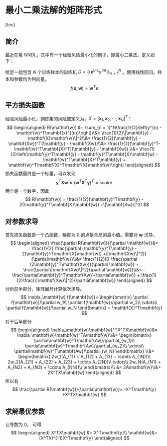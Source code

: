 # 最小二乘法解的矩阵形式

[toc]

## 简介

最近在看 NNDL，其中有一个经验风险最小化的例子，即最小二乘法，定义如下：

给定一组包含 $N$ 个训练样本的训练机 $D=\{(\mathbf{x}^{(n), }y^{(n)})\}_{n = 1}^N$ 。使用线性回归。样本和参数均为列向量。
$$
f(\mathbf{x};\mathbf{w}) = \mathbf{w}^T\mathbf{x}
$$

## 平方损失函数

经验风险最小化，训练集的风险被定义为，$X=[\mathbf{x}_1, \mathbf{x}_2,\cdots,\mathbf{x}_N]^T$：
$$
\begin{aligned}
R(\mathbf{w}) &= \sum_{n = 1}^N\frac{1}{2}\left(y^{n} - \mathbf{w}^T\mathbf{x}^{(n)}\right)\\&= 
\frac{1}{2}\|\mathbf{y} - \mathbf{X}\mathbf{w}\|^2\\&= 
\frac{1}{2}(\mathbf{y} -\mathbf{Xw})^T(\mathbf{y} - \mathbf{Xw})\\&=
\frac{1}{2}(\mathbf{y}^T-\mathbf{w}^T\mathbf{X}^T)(\mathbf{y} - \mathbf{Xw}) \\&=
\frac{1}{2}\left(\mathbf{y}^T\mathbf{y} - \mathbf{y}^T\mathbf{X}\mathbf{w} - \mathbf{w}^T\mathbf{X}^T\mathbf{y} + \mathbf{w}^T\mathbf{X}^T\mathbf{X}\mathbf{w}\right)
\end{aligned}
$$
损失函数最终是一个标量，可以发现
$$
\mathbf{y}^T\mathbf{X}\mathbf{w} = (\mathbf{w}^T\mathbf{X}^T\mathbf{y})^T = scalar	
$$
两个是一个数字，因此
$$
R(\mathbf{w}) = \frac{1}{2}(\mathbf{y}^T\mathbf{y} - 2(\mathbf{y}^T\mathbf{X}\mathbf{w}) +\|\mathbf{Xw}\|^2)
$$


## 对参数求导

首先损失函数是一个凸函数，梯度为 0 的点是全局的最小值。需要对 $\mathbf{w}$ 求导。
$$
\begin{aligned}
\frac{\partial R(\mathbf{w})}{\partial \mathbf{w}}&= 
\frac{1}{2}
\frac{\partial (\mathbf{y}^T\mathbf{y} - 2(\mathbf{y}^T\mathbf{X}\mathbf{w}) +\|\mathbf{Xw}\|^2)}{\partial\mathbf{w}}\\&=
\frac{1}{2}(0-\frac{\partial (2\mathbf{y}^T\mathbf{Xw})}{\partial \mathbf{w}} + \frac{\partial\|\mathbf{Xw}\|^2}{\partial \mathbf{w}})\\&=
-\frac{\partial\mathbf{y}^T\mathbf{Xw}}{\partial\mathbf{w}} + \frac{1}{2}\frac{\|\mathbf{Xw}\|^2}{\partial\mathbf{w}}
\end{aligned}
$$
分析前半部分，矩阵展开计算依次求导。
$$
\nabla_\mathbf{w} f(\mathbf{w})=
\begin{bmatrix}
\partial f(\mathbf{w})/\partial w_1\\
\partial f(\mathbf{w})/\partial w_2\\
\vdots\\
\partial f(\mathbf{w})/\partial w_N
\end{bmatrix} = \mathbf{X}^T\mathbf{y}
$$
对于后半部分
$$
\begin{aligned}
\nabla_\mathbf{w}\mathbf{w}^TX^TX\mathbf{w}&= \nabla_\mathbf{w}\mathbf{w}^TA\mathbf{w}\\&=
\begin{bmatrix}
\partial\mathbf{w}^T\mathbf{Aw}/\partial_{w_1}\\
\partial\mathbf{w}^T\mathbf{Aw}/\partial_{w_2}\\
\vdots\\
\partial\mathbf{w}^T\mathbf{Aw}/\partial_{w_N}
\end{bmatrix} \\&=
\begin{bmatrix}
2w_1(A_{11} + A_{12} + A_{13} + \cdots A_{1N})\\
2w_2(A_{21} + A_{22} + A_{23} + \cdots A_{2N})\\
\vdots\\
2w_N(A_{N1} + A_{N2} + A_{N3} + \cdots A_{NN})\\
\end{bmatrix}\\
&= 2A\mathbf{w}\\&=
2X^TX\mathbf{w}
\end{aligned}
$$
所以有
$$
\frac{\partial R(\mathbf{w})}{\partial\mathbf{w}}=
-X^T\mathbf{y} +X^TX\mathbf{w}
$$

## 求解最优参数

让导数为 0， 可得
$$
\begin{aligned}
X^TX\mathbf{w} &= X^T\mathbf{y}\\
\mathbf{w}&=(X^TX)^{-1}X^T\mathbf{y}
\end{aligned}
$$
